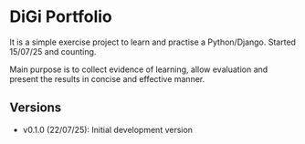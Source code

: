 # DiGi Portfolio
It is a simple exercise project to learn and practise a Python/Django. Started 15/07/25 and counting.

Main purpose is to collect evidence of learning, allow evaluation and present the results in concise and effective manner. 

## Versions
* v0.1.0 (22/07/25): Initial development version

